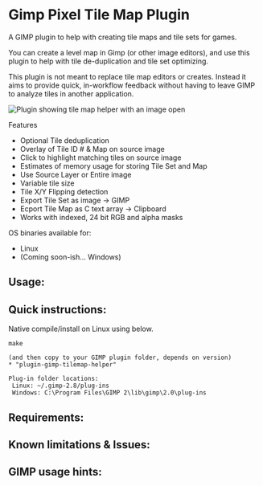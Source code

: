 Gimp Pixel Tile Map Plugin
===========

A GIMP plugin to help with creating tile maps and tile sets for games.

You can create a level map in Gimp (or other image editors), and use this plugin to help with tile de-duplication and tile set optimizing.

This plugin is not meant to replace tile map editors or creates. Instead it aims to provide quick, in-workflow feedback without having to leave GIMP to analyze tiles in another application.

![Plugin showing tile map helper with an image open](https://raw.githubusercontent.com/bbbbbr/gimp-tilemap-helper/master/info/Screenshot.png)


Features
 * Optional Tile deduplication
 * Overlay of Tile ID # & Map on source image
 * Click to highlight matching tiles on source image
 * Estimates of memory usage for storing Tile Set and Map
 * Use Source Layer or Entire image
 * Variable tile size
 * Tile X/Y Flipping detection
 * Export Tile Set as image -> GIMP
 * Ecport Tile Map as C text array -> Clipboard
 * Works with indexed, 24 bit RGB and alpha masks


OS binaries available for:
 * Linux
 * (Coming soon-ish... Windows)


## Usage:

## Quick instructions:

Native compile/install on Linux using below.

```
make

(and then copy to your GIMP plugin folder, depends on version)
* "plugin-gimp-tilemap-helper"

Plug-in folder locations:
 Linux: ~/.gimp-2.8/plug-ins
 Windows: C:\Program Files\GIMP 2\lib\gimp\2.0\plug-ins

```

## Requirements:

## Known limitations & Issues:

## GIMP usage hints:
